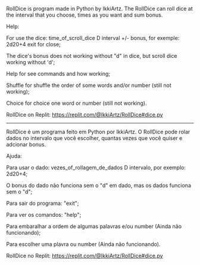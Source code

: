 RollDice is program made in Python by IkkiArtz. The RollDice can roll dice at the interval that you choose, times as you want and sum bonus.

Help: 


  For use the dice: time_of_scroll_dice D interval +/- bonus, for exemple: 2d20+4
exit for close;

  The dice's bonus does not working without "d" in dice, but scroll dice working without 'd';

  Help for see commands and how working;

  Shuffle for shuffle the order of some words and/or number (still not working);

  Choice for choice one word or number (still not working).


  RollDice on Replit: https://replit.com/@IkkiArtz/RollDice#dice.py

---

RollDice é um programa feito em Python por IkkiArtz. O RollDice pode rolar dados no intervalo que você escolher, quantas vezes que você quiser e adcionar bonus.

Ajuda:


  Para usar o dado: vezes_of_rollagem_de_dados D intervalo, por exemplo: 2d20+4;
  
  O bonus do dado não funciona sem o "d" em dado, mas os dados funciona sem o "d";

  Para sair do programa: "exit";

  Para ver os comandos: "help";

  Para embaralhar a ordem de algumas palavras e/ou number (Ainda não funcionando);
  
  Para escolher uma plavra ou number (Ainda não funcionando).
  
  
RollDice no Replit: https://replit.com/@IkkiArtz/RollDice#dice.py
